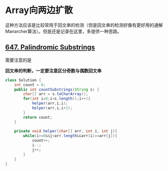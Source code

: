 # Array向两边扩散

这种方法应该是比较常用于回文串的检测（但是回文串的检测好像有更好用的通解Manarcher算法）。但是还是记录在这里，多提供一种思路。

## [647. Palindromic Substrings](https://leetcode.com/problems/palindromic-substrings/description/)

需要注意的是

**回文串的判断，一定要注意区分奇数与偶数回文串**

```java
class Solution {
    int count = 0;
    public int countSubstrings(String s) {
        char[] arr = s.toCharArray();
        for(int i=0;i<s.length();i++){
            helper(arr,i,i);
            helper(arr,i,i+1);
        }
        return count;
    }
    
    private void helper(char[] arr, int i, int j){
        while(i>=0&&j<arr.length&&arr[i]==arr[j]){
            count++;
            i--;
            j++;
        }
    }
}
```


